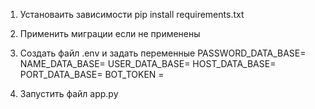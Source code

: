 1. Установаить зависимости pip install requirements.txt

2. Применить миграции если не применены

3. Создать файл .env  и задать переменные 
PASSWORD_DATA_BASE=
NAME_DATA_BASE=
USER_DATA_BASE=
HOST_DATA_BASE=
PORT_DATA_BASE=
BOT_TOKEN =

4. Запустить файл app.py